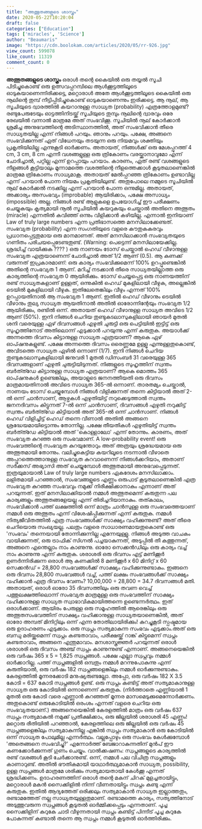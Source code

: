 ```yaml
---
title: "അത്ഭുതങ്ങളുടെ ശാസ്ത്രം"
date: 2020-05-22T10:20:04
draft: false
categories: ["Education"]
tags: ['miracles', 'Science']
author: "Beaumaris"
image: "https://cdn.boolokam.com/articles/2020/05/rr-926.jpg"
view_count: 599078
like_count: 11319
comment_count: 0
---
```


**[](https://wordpress-972788-3403151.cloudwaysapps.com/the-science-of-miracles/274647/rr-945)അത്ഭുതങ്ങളുടെ ശാസ്ത്രം** ഒരാൾ തന്റെ കൈയിൽ ഒരു തയ്യൽ സൂചി പിടിച്ചുകൊണ്ട് ഒരു ഉത്സവപ്പറമ്പിലെ ആൾക്കൂട്ടത്തിലൂടെ ഓടുകയാണെന്നിരിക്കട്ടെ, മറ്റൊരാൾ അതേ ആൾക്കൂട്ടത്തിലൂടെ കൈയിൽ ഒരു നൂലിന്റെ തുമ്പ് നീട്ടിപ്പിടിച്ചുകൊണ്ട് ഓടുകയാണെന്നും ഇരിക്കട്ടെ. ആ നൂല്, ആ സൂചിയുടെ ദ്വാരത്തിൽ കയറാനുള്ള സാധ്യത (probability) എത്രത്തോളമുണ്ട്? രണ്ടുപേരുടേയും ഓട്ടത്തിനിടയ്ക്ക് സൂചിയുടെ തുമ്പും നൂലിന്റെ ദ്വാരവും ഒരേ രേഖയിൽ വന്നാൽ മാത്രമേ അത് സംഭവിക്കൂ. സൂചിയിൽ നൂല് കോർക്കാൻ ശ്രമിച്ച അനുഭവത്തിന്റെ അടിസ്ഥാനത്തിൽ, അത് സംഭവിക്കാൻ തീരെ സാധ്യതയില്ല എന്ന് നിങ്ങൾ പറയും. ഞാനും പറയും. പക്ഷേ, അങ്ങനെ സംഭവിക്കുന്നത് ഏത് വിധേനയും തടയുന്ന ഒരു നിയമവും ശക്തിയും പ്രകൃതിയിലില്ല എന്നുകൂടി ഓർക്കണം. അതായത്, നിങ്ങൾക്ക് ഒരു മേശപ്പുറത്ത് 4 cm, 3 cm, 8 cm എന്നീ വശങ്ങളുള്ള ഒരു ത്രികോണം വരയ്ക്കാനാവുമോ എന്ന് ചോദിച്ചാൽ, പറ്റില്ല എന്ന് ഉറപ്പായും പറയാം. കാരണം, ഏത് രണ്ട് വശങ്ങളുടെ നീളങ്ങൾ കൂട്ടിയാലും മൂന്നാമത്തെ വശത്തിന്റെ നീളത്തെക്കാൾ കൂടുതലാണെങ്കിൽ മാത്രമേ ത്രികോണം സാധ്യമാകൂ. അതായത് മേൽപ്പറഞ്ഞ ത്രികോണം ഉണ്ടാവില്ല എന്ന് പറയാൻ പോന്ന നിയമം പ്രകൃതിയിലുണ്ട്. അതുപോലെ നമ്മുടെ സൂചിയിൽ നൂല് കോർക്കൽ നടക്കില്ല എന്ന് പറയാൻ പോന്ന ഒന്നുമില്ല. അതായത്, അക്കാര്യം അസംഭവ്യം (improbable) ആയിരിക്കാം, പക്ഷേ അസാധ്യം (impossible) അല്ല. നിങ്ങൾ രണ്ട് ആളുകളെ ഉപയോഗിച്ച് ഈ പരീക്ഷണം ചെയ്യുകയും കൃത്യമായി നൂൽ സൂചിയിൽ കയറുകയും ചെയ്താൽ അതിനെ അത്ഭുതം (miracle) എന്നതിൽ കവിഞ്ഞ് ഒന്നും വിളിക്കാൻ കഴിയില്ല. എന്നാൽ ഇനിയാണ് Law of truly large numbers എന്ന പ്രതിഭാസത്തെ മനസിലാക്കേണ്ടത്. സംഭവ്യത (probability) എന്ന സംഗതിയുടെ വളരെ കൗതുകകരവും പ്രധാനപ്പെട്ടതുമായ ഒരു മാനമാണത്. അത് മനസിലാക്കാൻ സംഭവ്യതയുടെ ഗണിതം പരിചയപ്പെടേണ്ടതുണ്ട്. (Warning: പെട്ടെന്ന് മനസിലായേക്കില്ല. ശ്രദ്ധിച്ച് വായിക്കുക ???? ) ഒരു നാണയം ടോസ് ചെയ്താൽ ഹെഡ് വീഴാനുള്ള സംഭവ്യത എത്രയാണെന്ന് ചോദിച്ചാൽ അത് 1/2 ആണ് (0.5). ആ കണക്ക് വരുന്നത് ഇപ്രകാരമാണ്: ഒരു കാര്യം സംഭവിക്കുമെന്ന് 100% ഉറപ്പുണ്ടെങ്കിൽ അതിന്റെ സംഭവ്യത 1 ആണ്. മറിച്ച് നടക്കാൻ തീരെ സാധ്യതയില്ലാത്ത ഒരു കാര്യത്തിന്റെ സംഭവ്യത 0 ആയിരിക്കും. ടോസ് ചെയ്യപ്പെട്ട ഒരു നാണയത്തിന് രണ്ട് സാധ്യതകളാണ് ഉള്ളത്, ഒന്നുകിൽ ഹെഡ് മുകളിലായി വീഴുക, അല്ലെങ്കിൽ ടെയിൽ മുകളിലായി വീഴുക. ഇതിലേതെങ്കിലും വീഴും എന്നത് 100% ഉറപ്പായതിനാൽ ആ സംഭവ്യത 1 ആണ്. ഇതിൽ ഹെഡ് വീഴാനും ടെയിൽ വീഴാനും തുല്യ സാധ്യത ആയതിനാൽ അതിൽ ഓരോന്നിന്റേയും സംഭവ്യത 1/2 ആയിരിക്കും, രണ്ടിൽ ഒന്ന്. അതായത് ഹെഡ് വീഴാനുള്ള സാധ്യത അവിടെ 1/2 ആണ് (50%). ഇനി നിങ്ങൾ ചെറിയ തുണ്ടുകടലാസുകളിലായി ഞായർ മുതൽ ശനി വരെയുള്ള ഏഴ് ദിവസങ്ങൾ എഴുതി ചുരുട്ടി ഒരു പെട്ടിയിൽ ഇട്ടിട്ട് ഒരു സുഹൃത്തിനോട് അതിലൊന്ന് എടുക്കാൻ പറയുന്നു എന്ന് കരുതുക. അയാൾക്ക് അന്നത്തെ ദിവസം കിട്ടാനുള്ള സാധ്യത എത്രയാണ്? ആകെ ഏഴ് ഓപ്ഷനുകളുണ്ട്. പക്ഷേ അന്നത്തെ ദിവസം ഒരെണ്ണമേ ഉള്ളൂ എന്നുള്ളതുകൊണ്ട്, അവിടത്തെ സാധ്യത ഏഴിൽ ഒന്നാണ് (1/7). ഇനി നിങ്ങൾ ചെറിയ തുണ്ടുകടലാസുകളിലായി ജനുവരി 1 മുതൽ ഡിസംബർ 31 വരെയുള്ള 365 ദിവസങ്ങളാണ് എഴുതി ചുരുട്ടിയിടുന്നത്. നിങ്ങളുടെ സുഹൃത്തിന് സ്വന്തം ബർത്ത്ഡേ കിട്ടാനുള്ള സാധ്യത എത്രയാണ്? ആകെ മൊത്തം 365 ഓപ്ഷനുകൾ ഉണ്ടെങ്കിലും, അയാളുടെ ജനനത്തീയതി ഒരു ദിവസം മാത്രമായതിനാൽ അവിടെ സാധ്യത 365-ൽ ഒന്നാണ്. താരതമ്യം ചെയ്താൽ, നാണയം ടോസ് ചെയ്യുമ്പോൾ നിങ്ങൾ വിളിക്കുന്നത് തന്നെ കിട്ടിയാൽ അത് 2-ൽ ഒന്ന് ചാൻസാണ്, ആഴ്ചകൾ എഴുതിയിട്ട് നറുക്കെടുത്താൽ സ്വന്തം ജനനദിവസം കിട്ടുന്നത് 7-ൽ ഒന്ന് ചാൻസാണ്, ദിവസങ്ങൾ എഴുതി നറുക്കിട്ട് സ്വന്തം ബർത്ത്ഡേ കിട്ടിയാൽ അത് 365-ൽ ഒന്ന് ചാൻസാണ്. നിങ്ങൾ ഹെഡ് വിളിച്ചിട്ട് ഹെഡ് തന്നെ വീണാൽ അതിൽ അങ്ങനെ ശ്രദ്ധേയമായിട്ടൊന്നും തോന്നില്ല. പക്ഷേ തീയതികൾ എഴുതിയിട്ട് സ്വന്തം ബർത്ത്ഡേ കിട്ടിയാൽ അത് 'കൊള്ളാലോ' എന്ന് തോന്നും. കാരണം, അത് സംഭവ്യത കുറഞ്ഞ ഒരു സംഭവമാണ്. A low-probability event! ഒരു സംഭവത്തിന്റെ സംഭവ്യത കുറയുന്തോറും അത് അത്രയും ശ്രദ്ധേയമായ ഒരു അത്ഭുതമായി തോന്നും. വലിച്ചുകെട്ടിയ കയറിലൂടെ നടന്നാൽ വീഴാതെ അപ്പുറത്തെത്താനുള്ള സംഭവ്യത കുറവാണെന്ന് നിങ്ങൾക്കറിയാം, അതാണ് സർക്കസ് അഭ്യാസി അത് ചെയ്യുമ്പോൾ അത്ഭുതമായി അനുഭവപ്പെടുന്നത്. ഇത്രയുമായാൽ Law of truly large numbers ഏകദേശം മനസിലാക്കാം. ലളിതമായി പറഞ്ഞാൽ, സംഭവങ്ങളുടെ എണ്ണം ഒരുപാട് കൂടുതലാണെങ്കിൽ എത്ര സംഭവ്യത കുറഞ്ഞ സംഭവവും നമുക്ക് നിരീക്ഷിക്കാനാകും എന്നാണ് അത് പറയുന്നത്. ഇത് മനസിലാക്കിയാൽ നമ്മൾ അത്ഭുതമെന്ന് കരുതുന്ന പല കാര്യങ്ങളും അത്ഭുതങ്ങളേയല്ല എന്ന് തിരിച്ചറിയാനാകും. തത്കാലം, സംഭവിക്കാൻ പത്ത് ലക്ഷത്തിൽ ഒന്ന് മാത്രം ചാൻസുള്ള ഒരു സംഭവത്തെയാണ് നമ്മൾ ഒരു അത്ഭുതം എന്ന് വിശേഷിപ്പിക്കുന്നത് എന്ന് കരുതുക. നമ്മൾ നിത്യജീവിതത്തിൽ എത്ര സംഭവങ്ങൾക്ക് സാക്ഷ്യം വഹിക്കുന്നുണ്ട്? അത് തീരെ ചെറിയൊരു സംഖ്യയല്ല. പലതും വളരെ സാധാരണമായതുകൊണ്ട് ഒരു 'സംഭവം' തന്നെയായി തോന്നിക്കുന്നില്ല എന്നേയുള്ളു. നിങ്ങൾ അടുത്ത വാചകം വായിക്കുന്നത്, ഒരു ട്രാഫിക് സിഗ്നൽ പച്ചയാകുന്നത്, അടുപ്പിൽ തീ കത്തുന്നത്, അങ്ങനെ എന്തെല്ലാം നാം കാണുന്നു. ഓരോ സെക്കൻഡിലും ഒരു കാര്യം വച്ച് നാം കാണുന്നു എന്ന് കരുതുക. ശരാശരി ഒരു ദിവസം എട്ട് മണിക്കൂർ ഉണർന്നിരിക്കുന്ന ഒരാൾ ആ കണക്കിൽ 8 മണിക്കൂർ x 60 മിനിറ്റ് x 60 സെക്കൻഡ് = 28,800 സംഭവങ്ങൾക്ക് സാക്ഷ്യം വഹിക്കുന്നുണ്ടാകും. ഇങ്ങനെ ഒരു ദിവസം 28,800 സംഭവങ്ങൾ വച്ച്, പത്ത് ലക്ഷം സംഭവങ്ങൾക്ക് സാക്ഷ്യം വഹിക്കാൻ എത്ര ദിവസം വേണം? 10,00,000 ÷ 28,800 = 34.7 ദിവസങ്ങൾ മതി. അതായത്, ഒരാൾ ഓരോ 35 ദിവസത്തിലും ഒരു തവണ വെച്ച് പത്തുലക്ഷത്തിലൊന്ന് സംഭവ്യത മാത്രമുള്ള ഒരു സംഭവത്തിന് സാക്ഷ്യം വഹിക്കാനുള്ള സാധ്യത സ്വാഭാവികമായിത്തന്നെ ഉണ്ടെന്നർത്ഥം. ഇത് ഒരാൾക്കാണ്. ആയിരം പേരുള്ള ഒരു സമൂഹത്തിൽ ആരെങ്കിലും ഒരു അത്ഭുതസംഭവത്തിന് സാക്ഷ്യം വഹിക്കാനുള്ള സാധ്യതയാണെങ്കിൽ, അത് ഓരോ അമ്പത് മിനിറ്റിലും ഒന്ന് എന്ന തോതിലായിരിക്കും! കുറച്ചുകൂടി സ്പഷ്ടമായ ഒരു ഉദാഹരണം എടുക്കാം. ഒരു സ്വപ്നം സത്യമാകുന്ന സംഭവം എടുക്കാം.അത് ഒരു ബന്ധു മരിയ്ക്കുമെന്ന് സ്വപ്നം കണ്ടതാവാം, പരീക്ഷയ്ക്ക് റാങ്ക് കിട്ടുമെന്ന് സ്വപ്നം കണ്ടതാവാം, അങ്ങനെ എന്തുമാവാം. മനശാസ്ത്രജ്ഞർ പറയുന്നത് ഒരാൾ ശരാശരി ഒരു ദിവസം അഞ്ച് സ്വപ്നം കാണുന്നുണ്ട് എന്നാണ്. അങ്ങനെയെങ്കിൽ ഒരു വർഷം 365 x 5 = 1,825 സ്വപ്നങ്ങൾ. പക്ഷേ എല്ലാ സ്വപ്നവും നമ്മൾ ഓർക്കാറില്ല. പത്ത് സ്വപ്നങ്ങളിൽ ഒമ്പതും നമ്മൾ മറന്നുപോകുന്നു എന്ന് കരുതിയാൽ, ഒരു വർഷം 182 സ്വപ്നങ്ങളെങ്കിലും നമ്മൾ ഓർക്കുന്നുണ്ടാകും. കേരളത്തിൽ മൂന്നരക്കോടി മനുഷ്യരുണ്ടല്ലോ. അപ്പോ, ഒരു വർഷം 182 X 3.5 കോടി = 637 കോടി സ്വപ്നങ്ങൾ ഉണ്ട്. ഒരു സ്വപ്നം കണ്ടിട്ട് അത് സത്യമാകാനുള്ള സാധ്യത ഒരു കോടിയിൽ ഒന്നാണെന്ന് കരുതുക. (നിർത്താതെ എണ്ണിയാൽ 1 മുതൽ ഒരു കോടി വരെ എണ്ണാൻ കുറഞ്ഞത് മൂന്നര മാസമെടുക്കുമെന്നോർക്കണം. അതുകൊണ്ട് ഒരുകോടിയിൽ ഒരംശം എന്നത് വളരെ ചെറിയ ഒരു സംഭവ്യതയാണ്.) അങ്ങനെയെങ്കിൽ കേരളത്തിൽ മാത്രം ഒരു വർഷം 637 സ്വപ്നം സത്യമാകൽ നമുക്ക് പ്രതീക്ഷിക്കാം, ഒരു ജില്ലയിൽ ശരാശരി 45 എണ്ണം! മറ്റൊരു രീതിയിൽ പറഞ്ഞാൽ, കേരളത്തിലെ ഒരു ജില്ലയിൽ ഒരു വർഷം 45 സ്വപ്നങ്ങളെങ്കിലും സത്യമാകുന്നില്ല എങ്കിൽ സ്വപ്നം സത്യമാകാൻ ഒരു കോടിയിൽ ഒന്ന് സാധ്യത പോലുമില്ല എന്നർത്ഥം. വല്ലപ്പോഴും ഒരു സംഭവം കേൾക്കുമ്പോൾ 'അതെങ്ങനെ സംഭവിച്ചു?' എന്നോർത്ത് ബേജാറാകുന്നതിന് മുൻപ് ഈ കണക്കോർക്കുന്നത് ഗുണം ചെയ്യും. വാൽക്കഷണം: സ്വപ്നങ്ങളുടെ കാര്യത്തിൽ രണ്ട് വശങ്ങൾ കൂടി ചേർക്കാനുണ്ട്. ഒന്ന്, നമ്മൾ പല വിചിത്ര സ്വപ്നങ്ങളും കാണാറുണ്ട്. അതിൽ ഭൗതികമായി യാഥാർത്ഥ്യമാകാൻ സാധ്യത, possibility, ഉള്ള സ്വപ്നങ്ങൾ മാത്രമേ ശരിക്കും സത്യമായതായി കേൾക്കൂ എന്നത് ശ്രദ്ധിക്കണം. ഉദാഹരണത്തിന് ഒരാൾ തന്റെ മകന് ചിറക് മുളച്ചതായിട്ടും, മറ്റൊരാൾ മകൻ സൈക്കിളിൽ നിന്ന് വീണതായിട്ടും സ്വപ്നം കണ്ടു എന്ന് കരുതുക. ഇതിൽ ആദ്യത്തേത് ഒരിക്കലും സത്യമാകാൻ സാധ്യത ഇല്ലാത്തതും, രണ്ടാമത്തേത് നല്ല സാധ്യതയുള്ളതുമാണ്. രണ്ടാമത്തെ കാര്യം, സത്യത്തിനോട് അടുത്തുവരുന്ന സ്വപ്നങ്ങൾ കൂടുതൽ ഓർമ്മിക്കപ്പെടും എന്നതാണ്. പൂച്ച സൈക്കിളിന് കുറുകേ ചാടി വീഴുന്നതായി സ്വപ്നം കണ്ടിട്ട് പിന്നീട് പൂച്ച കുറുകേ പോകുന്നത് കണ്ടാൽ തന്നെ ആ സ്വപ്നം നമ്മൾ കൂടുതൽ ഓർത്തിരിക്കും.
